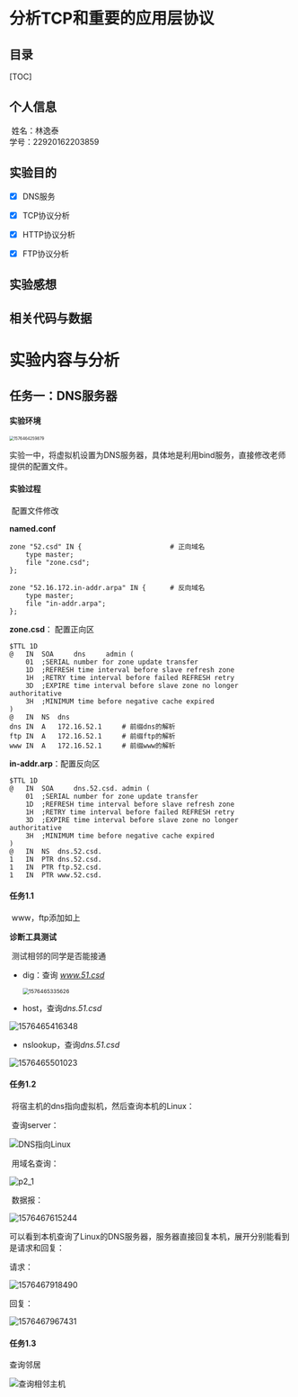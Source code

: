 # 分析TCP和重要的应用层协议  

## 目录
[TOC]

## 个人信息

​	姓名：林逸泰
​	
​	学号：22920162203859

## 实验目的

- [x] ​     DNS服务  

- [x] ​     TCP协议分析  

- [x] ​     HTTP协议分析  

- [x] ​     FTP协议分析  

## 实验感想



## 相关代码与数据



# 实验内容与分析

## 任务一：DNS服务器

#### 实验环境

<img src="实验报告四.assets/1576464259879.png" alt="1576464259879" style="zoom: 50%;" />

实验一中，将虚拟机设置为DNS服务器，具体地是利用bind服务，直接修改老师提供的配置文件。

#### 实验过程

​	配置文件修改

**named.conf**

```shell
zone "52.csd" IN {						# 正向域名
	type master;
	file "zone.csd";
};

zone "52.16.172.in-addr.arpa" IN {		# 反向域名
	type master;
	file "in-addr.arpa";
};
```

**zone.csd**： 配置正向区

```shell
$TTL 1D
@ 	IN 	SOA 	dns 	admin (
	01	;SERIAL number for zone update transfer
	1D	;REFRESH time interval before slave refresh zone
	1H	;RETRY time interval before failed REFRESH retry
	3D	;EXPIRE time interval before slave zone no longer authoritative
	3H	;MINIMUM time before negative cache expired
)
@ 	IN 	NS 	dns
dns	IN	A	172.16.52.1		# 前缀dns的解析
ftp	IN	A	172.16.52.1		# 前缀ftp的解析
www	IN	A	172.16.52.1		# 前缀www的解析
```

**in-addr.arp**：配置反向区

```shell
$TTL 1D
@ 	IN 	SOA 	dns.52.csd.	admin (
	01	;SERIAL number for zone update transfer
	1D	;REFRESH time interval before slave refresh zone
	1H	;RETRY time interval before failed REFRESH retry
	3D	;EXPIRE time interval before slave zone no longer authoritative
	3H	;MINIMUM time before negative cache expired
)
@ 	IN 	NS 	dns.52.csd.
1	IN	PTR	dns.52.csd.
1	IN	PTR	ftp.52.csd.
1	IN	PTR	www.52.csd.
```

#### 任务1.1

​	www，ftp添加如上

**诊断工具测试**

​	测试相邻的同学是否能接通

- dig：查询 *www.51.csd*

  <img src="实验报告四.assets/1576465335626.png" alt="1576465335626" style="zoom:67%;" />

- host，查询*dns.51.csd*

![1576465416348](实验报告四.assets/1576465416348.png)

- nslookup，查询*dns.51.csd*

![1576465501023](实验报告四.assets/1576465501023.png)

#### 任务1.2

​	将宿主机的dns指向虚拟机，然后查询本机的Linux：

​	查询server：

![DNS指向Linux](实验报告四.assets/DNS指向Linux-1576467334747.PNG)

​	用域名查询：

![p2_1](实验报告四.assets/p2_1-1576467269764.PNG)

​	数据报：

![1576467615244](实验报告四.assets/1576467615244.png)

可以看到本机查询了Linux的DNS服务器，服务器直接回复本机，展开分别能看到是请求和回复：

请求：

![1576467918490](实验报告四.assets/1576467918490.png)

回复：

![1576467967431](实验报告四.assets/1576467967431.png)

#### 任务1.3

 查询邻居

![查询相邻主机](实验报告四.assets/查询相邻主机.PNG)